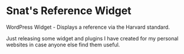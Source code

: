 # Snat's Reference Widget
WordPress Widget - Displays a reference via the Harvard standard.

Just releasing some widget and plugins I have created for my personal websites in case anyone else find them useful.
